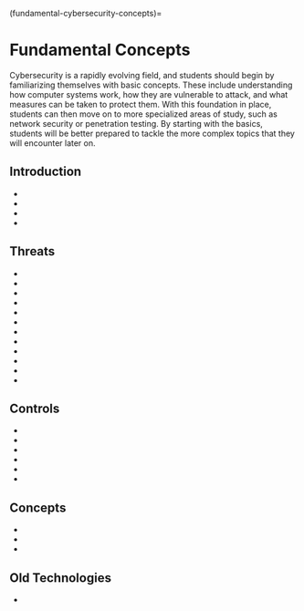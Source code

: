 (fundamental-cybersecurity-concepts)=
# Fundamental Concepts

Cybersecurity is a rapidly evolving field, and students should begin by familiarizing themselves with basic concepts. These include understanding how computer systems work, how they are vulnerable to attack, and what measures can be taken to protect them. With this foundation in place, students can then move on to more specialized areas of study, such as network security or penetration testing. By starting with the basics, students will be better prepared to tackle the more complex topics that they will encounter later on.

## Introduction

* [](cybersecurity-for-pre-beginners)
* [](a-short-introduction-to-the-major-cyber-disciplines)
* [](your-business-information-system-complete-and-secure)
* [](social-engineering-basic-principals-attacks-phases-and-prevention)

## Threats

* [](learn-about-the-different-ways-malware-can-infect-your-system)
* [](understand-the-different-types-of-cyber-threats)
* [](understand-the-different-types-of-hackers)
* [](threat-actors-in-cyberspace)
* [](ransomware-security-against-extortion)
* [](be-malware-aware-what-are-the-different-types-of-malware)
* [](dont-let-a-dos-attack-take-you-down)
* [](watch-out-for-these-visual-signs-of-a-malware-infection)
* [](be-aware-of-person-in-the-middle-attacks-and-take-steps-to-prevent-them)
* [](be-botnet-and-zombie-aware-for-a-safer-internet)
* [](stay-protected-from-bluetooth-threats)
* [](keep-your-data-safe-encrypt-your-wireless-devices)

## Controls

* [](safeguard-your-data-by-implementing-different-cyber-security-controls)
* [](data-loss-prevention-keep-your-data-safe-part-1)
* [](data-loss-prevention-keep-your-data-safe-part-2)
* [](protect-your-organization-by-learning-common-cyber-attack-classifications)
* [](stop-cyberattacks-before-they-start-with-an-intrusion-detection-system)
* [](how-do-intrusion-detection-systems-work)

## Concepts

* [](cia-triad)
* [](cyber-kill-chain-protect-your-system-by-understanding-the-attackers-methods)
* [](the-three-a-s-of-security-authentication-authorization-and-accounting)

## Old Technologies

* [](don-t-let-a-corrupt-bios-ruin-your-computer-bios-security-helps-keep-your-computer-safe)